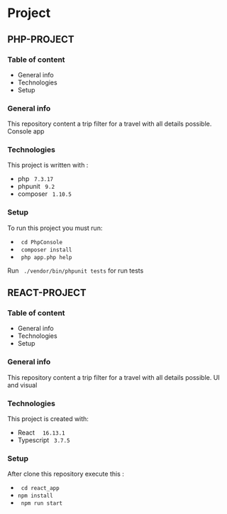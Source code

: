 # Project

## PHP-PROJECT

### Table of content

- General info
- Technologies
- Setup

### General info

This repository content a trip filter for a travel with all details possible. Console app

### Technologies

This project is written with :

- php ``` 7.3.17```
- phpunit ``` 9.2```
- composer ``` 1.10.5```

### Setup

To run this project you must run:

- ``` cd PhpConsole```
- ``` composer install```
- ``` php app.php help```

Run ``` ./vendor/bin/phpunit tests``` for run tests

## REACT-PROJECT

### Table of content

- General info
- Technologies
- Setup

### General info

This repository content a trip filter for a travel with all details possible. UI and visual

### Technologies

This project is created with:

- React  ```  16.13.1```
- Typescript ``` 3.7.5```

### Setup

After clone this repository  execute this :

- ``` cd react_app```
- ```npm install```
- ``` npm run start```
